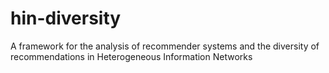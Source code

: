# hin-diversity
A framework for the analysis of recommender systems and the diversity of recommendations in Heterogeneous Information Networks
